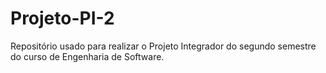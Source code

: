 # Projeto-PI-2
Repositório usado para realizar o Projeto Integrador do segundo semestre do curso de Engenharia de Software.
